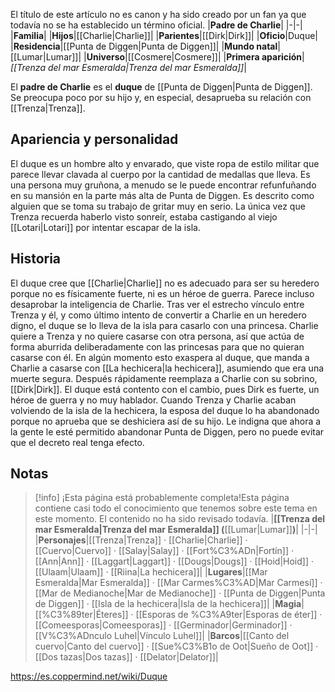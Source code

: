 

El título de este artículo no es canon y ha sido creado por un fan ya que todavía no se ha establecido un término oficial.
|**Padre de Charlie**|
|-|-|
|**Familia**|
|**Hijos**|[[Charlie\|Charlie]]|
|**Parientes**|[[Dirk\|Dirk]]|
|**Oficio**|Duque|
|**Residencia**|[[Punta de Diggen\|Punta de Diggen]]|
|**Mundo natal**|[[Lumar\|Lumar]]|
|**Universo**|[[Cosmere\|Cosmere]]|
|**Primera aparición**|*[[Trenza del mar Esmeralda\|Trenza del mar Esmeralda]]*|

El **padre de Charlie** es el **duque** de [[Punta de Diggen\|Punta de Diggen]]. Se preocupa poco por su hijo y, en especial, desaprueba su relación con [[Trenza\|Trenza]].

## Apariencia y personalidad
El duque es un hombre alto y envarado, que viste ropa de estilo militar que parece llevar clavada al cuerpo por la cantidad de medallas que lleva.
Es una persona muy gruñona, a menudo se le puede encontrar refunfuñando en su mansión en la parte más alta de Punta de Diggen. Es descrito como alguien que se toma su trabajo de gritar muy en serio. La única vez que Trenza recuerda haberlo visto sonreír, estaba castigando al viejo [[Lotari\|Lotari]] por intentar escapar de la isla.

## Historia
El duque cree que [[Charlie\|Charlie]] no es adecuado para ser su heredero porque no es físicamente fuerte, ni es un héroe de guerra. Parece incluso desaprobar la inteligencia de Charlie. Tras ver el estrecho vínculo entre Trenza y él, y como último intento de convertir a Charlie en un heredero digno, el duque se lo lleva de la isla para casarlo con una princesa. Charlie quiere a Trenza y no quiere casarse con otra persona, así que actúa de forma aburrida deliberadamente con las princesas para que no quieran casarse con él. En algún momento esto exaspera al duque, que manda a Charlie a casarse con [[La hechicera\|la hechicera]], asumiendo que era una muerte segura. Después rápidamente reemplaza a Charlie con su sobrino, [[Dirk\|Dirk]]. El duque está contento con el cambio, pues Dirk es fuerte, un héroe de guerra y no muy hablador.
Cuando Trenza y Charlie acaban volviendo de la isla de la hechicera, la esposa del duque lo ha abandonado porque no aprueba que se deshiciera así de su hijo. Le indigna que ahora a la gente le esté permitido abandonar Punta de Diggen, pero no puede evitar que el decreto real tenga efecto.

## Notas

> [!info] ¡Esta página está probablemente completa!Esta página contiene casi todo el conocimiento que tenemos sobre este tema en este momento.
El contenido no ha sido revisado todavía.
|**[[Trenza del mar Esmeralda\|Trenza del mar Esmeralda]] (**[[Lumar\|Lumar]]**)**|
|-|-|
|**Personajes**|[[Trenza\|Trenza]] · [[Charlie\|Charlie]] · [[Cuervo\|Cuervo]] · [[Salay\|Salay]] · [[Fort%C3%ADn\|Fortín]] · [[Ann\|Ann]] · [[Laggart\|Laggart]] · [[Dougs\|Dougs]] · [[Hoid\|Hoid]] · [[Ulaam\|Ulaam]] · [[Riina\|La hechicera]]|
|**Lugares**|[[Mar Esmeralda\|Mar Esmeralda]] · [[Mar Carmes%C3%AD\|Mar Carmesí]] · [[Mar de Medianoche\|Mar de Medianoche]] · [[Punta de Diggen\|Punta de Diggen]] · [[Isla de la hechicera\|Isla de la hechicera]]|
|**Magia**|[[%C3%89ter\|Éteres]] · [[Esporas de %C3%A9ter\|Esporas de éter]] · [[Comeesporas\|Comeesporas]] · [[Germinador\|Germinador]] · [[V%C3%ADnculo Luhel\|Vínculo Luhel]]|
|**Barcos**|[[Canto del cuervo\|Canto del cuervo]] · [[Sue%C3%B1o de Oot\|Sueño de Oot]] · [[Dos tazas\|Dos tazas]] · [[Delator\|Delator]]|



https://es.coppermind.net/wiki/Duque